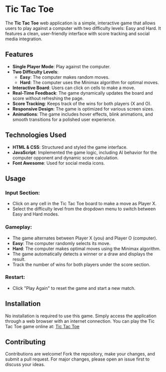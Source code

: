 # Tic Tac Toe

The **Tic Tac Toe** web application is a simple, interactive game that allows users to play against a computer with two difficulty levels: Easy and Hard. It features a clean, user-friendly interface with score tracking and social media integration.

## Features

- **Single Player Mode**: Play against the computer.
- **Two Difficulty Levels**:
  - **Easy**: The computer makes random moves.
  - **Hard**: The computer uses the Minimax algorithm for optimal moves.
- **Interactive Board**: Users can click on cells to make a move.
- **Real-Time Feedback**: The game dynamically updates the board and score without refreshing the page.
- **Score Tracking**: Keeps track of the wins for both players (X and O).
- **Responsive Design**: The game is optimized for various screen sizes.
- **Animations**: The game includes hover effects, blink animations, and smooth transitions for a polished user experience.

## Technologies Used

- **HTML & CSS**: Structured and styled the game interface.
- **JavaScript**: Implemented the game logic, including AI behavior for the computer opponent and dynamic score calculation.
- **Font Awesome**: Used for social media icons.

## Usage

### Input Section:
- Click on any cell in the Tic Tac Toe board to make a move as Player X.
- Select the difficulty level from the dropdown menu to switch between Easy and Hard modes.

### Gameplay:
- The game alternates between Player X (you) and Player O (computer).
- **Easy**: The computer randomly selects its move.
- **Hard**: The computer makes optimal moves using the Minimax algorithm.
- The game automatically detects a winner or a draw and displays the result.
- Track the number of wins for both players under the score section.

### Restart:
- Click "Play Again" to reset the game and start a new match.

## Installation

No installation is required to use this game. Simply access the application through a web browser with an internet connection. You can play the Tic Tac Toe game online at: [Tic Tac Toe](https://tic-tac-toe.monowar.me/)

## Contributing

Contributions are welcome! Fork the repository, make your changes, and submit a pull request. For major changes, please open an issue first to discuss your ideas.
